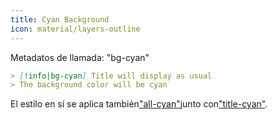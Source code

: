```yaml
---
title: Cyan Background
icon: material/layers-outline
---
```


Metadatos de llamada: "bg-cyan"

```md
> [!info|bg-cyan] Title will display as usual
> The background color will be cyan
```

El estilo en sí se aplica también["all-cyan"](。/combined-styling/page-5.md)junto con["title-cyan"](。/title-styling/page-5.md).